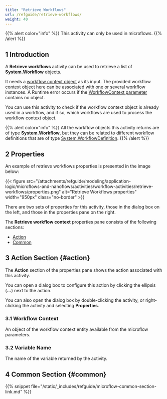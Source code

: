 ```yaml
---
title: "Retrieve Workflows"
url: /refguide/retrieve-workflows/
weight: 40
---
```


{{% alert color="info" %}}
This activity can only be used in microflows.
{{% /alert %}}

## 1 Introduction

A **Retrieve workflows** activity can be used to retrieve a list of **System.Workflow** objects.

It needs a [workflow context object](/refguide/workflow-parameters/#entity) as its input. The provided workflow context object here can be associated with one or several workflow instances. A Runtime error occurs if the [WorkflowContext parameter](/refguide/workflow-parameters/) contains no object.

You can use this activity to check if the workflow context object is already used in a workflow, and if so, which workflows are used to process the workflow context object.

{{% alert color="info" %}}
All the workflow objects this activity returns are of type **System.Workflow**, but they can be related to different workflow definitions that are of type [System.WorkflowDefinition](/refguide/workflow-engine/#definition).
{{% /alert %}}

## 2 Properties

An example of retrieve workflows properties is presented in the image below:

{{< figure src="/attachments/refguide/modeling/application-logic/microflows-and-nanoflows/activities/workflow-activities/retrieve-workflows/properties.png" alt="Retrieve Workflows properties" width="950px" class="no-border" >}}

There are two sets of properties for this activity, those in the dialog box on the left, and those in the properties pane on the right.

The **Retrieve workflow context** properties pane consists of the following sections:

* [Action](#action)
* [Common](#common)

## 3 Action Section {#action}

The **Action** section of the properties pane shows the action associated with this activity.

You can open a dialog box to configure this action by clicking the ellipsis (**…**) next to the action.

You can also open the dialog box by double-clicking the activity, or right-clicking the activity and selecting **Properties**.

### 3.1 Workflow Context

An object of the workflow context entity available from the microflow parameters.

### 3.2 Variable Name

The name of the variable returned by the activity.

## 4 Common Section {#common}

{{% snippet file="/static/_includes/refguide/microflow-common-section-link.md" %}}
